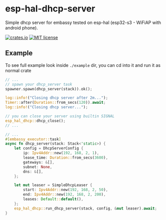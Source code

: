 # esp-hal-dhcp-server
Simple dhcp server for embassy tested on esp-hal (esp32-s3 - WiFiAP with android phone).

[![crates.io](https://img.shields.io/crates/v/esp-hal-dhcp-server.svg)](https://crates.io/crates/esp-hal-dhcp-server)
[![MIT license](https://img.shields.io/github/license/mashape/apistatus.svg)]()

## Example
To see full example look inside `./example` dir, you can cd into it and run it as normal crate

```rust
// ...
// spawn your dhcp_server task
spawner.spawn(dhcp_server(stack)).ok();

log::info!("Closing dhcp server after 2m...");
Timer::after(Duration::from_secs(120)).await;
log::info!("Closing dhcp server...");

// you can close your server using builtin SIGNAL
esp_hal_dhcp::dhcp_close();
// ...

// ...
#[embassy_executor::task]
async fn dhcp_server(stack: Stack<'static>) {
    let config = DhcpServerConfig {
        ip: Ipv4Addr::new(192, 168, 2, 1),
        lease_time: Duration::from_secs(3600),
        gateways: &[],
        subnet: None,
        dns: &[],
    };

    let mut leaser = SimpleDhcpLeaser {
        start: Ipv4Addr::new(192, 168, 2, 50),
        end: Ipv4Addr::new(192, 168, 2, 200),
        leases: Default::default(),
    };
    esp_hal_dhcp::run_dhcp_server(stack, config, &mut leaser).await;
}
```
